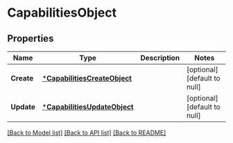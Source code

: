 # CapabilitiesObject

## Properties
Name | Type | Description | Notes
------------ | ------------- | ------------- | -------------
**Create** | [***CapabilitiesCreateObject**](CapabilitiesCreateObject.md) |  | [optional] [default to null]
**Update** | [***CapabilitiesUpdateObject**](CapabilitiesUpdateObject.md) |  | [optional] [default to null]

[[Back to Model list]](../README.md#documentation-for-models) [[Back to API list]](../README.md#documentation-for-api-endpoints) [[Back to README]](../README.md)

